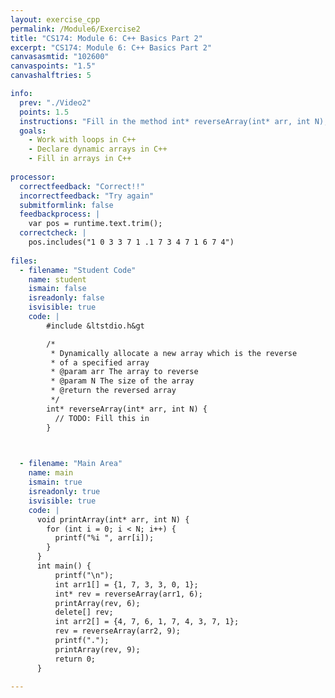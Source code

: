 ```yaml
---
layout: exercise_cpp
permalink: /Module6/Exercise2
title: "CS174: Module 6: C++ Basics Part 2"
excerpt: "CS174: Module 6: C++ Basics Part 2"
canvasasmtid: "102600"
canvaspoints: "1.5"
canvashalftries: 5

info:
  prev: "./Video2"
  points: 1.5
  instructions: "Fill in the method int* reverseArray(int* arr, int N), which should dynamically allocate a new array of an appropriate size, fill this array in with the elements in arr in reverse, and return that array.  Note that the dynamically allocated array is de-allocated (deleted) in the main() to avoid memory leaks."
  goals:
    - Work with loops in C++
    - Declare dynamic arrays in C++
    - Fill in arrays in C++
    
processor:  
  correctfeedback: "Correct!!" 
  incorrectfeedback: "Try again"
  submitformlink: false
  feedbackprocess: | 
    var pos = runtime.text.trim();
  correctcheck: |
    pos.includes("1 0 3 3 7 1 .1 7 3 4 7 1 6 7 4")
 
files:
  - filename: "Student Code"
    name: student
    ismain: false
    isreadonly: false
    isvisible: true
    code: | 
        #include &ltstdio.h&gt

        /* 
         * Dynamically allocate a new array which is the reverse
         * of a specified array
         * @param arr The array to reverse
         * @param N The size of the array
         * @return the reversed array
         */
        int* reverseArray(int* arr, int N) {
          // TODO: Fill this in
        }
        


  - filename: "Main Area"
    name: main
    ismain: true
    isreadonly: true
    isvisible: true
    code: | 
      void printArray(int* arr, int N) {
        for (int i = 0; i < N; i++) {
          printf("%i ", arr[i]);
        }
      }
      int main() {
          printf("\n");
          int arr1[] = {1, 7, 3, 3, 0, 1};
          int* rev = reverseArray(arr1, 6);
          printArray(rev, 6);
          delete[] rev;
          int arr2[] = {4, 7, 6, 1, 7, 4, 3, 7, 1};
          rev = reverseArray(arr2, 9);
          printf(".");
          printArray(rev, 9);
          return 0;
      }
        
---
```

